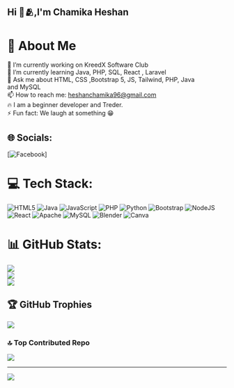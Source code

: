 ## Hi 👋🫂,I'm Chamika Heshan

# 💫 About Me


 🔭 I’m currently working on KreedX Software Club<br> 🌱 I’m currently learning Java, PHP, SQL, React , Laravel <br> 💬 Ask me about HTML, CSS ,Bootstrap 5, JS, Tailwind, PHP, Java<br>        and MySQL <br> 📫 How to reach me: heshanchamika96@gmail.com<br> 🔥  I am a beginner developer and Treder. <br> ⚡ Fun fact: We laugh at something 😁




## 🌐 Socials:
[![Facebook](https://img.shields.io/badge/Facebook-%231877F2.svg?logo=Facebook&logoColor=white)]

# 💻 Tech Stack:
![HTML5](https://img.shields.io/badge/html5-%23E34F26.svg?style=for-the-badge&logo=html5&logoColor=white) ![Java](https://img.shields.io/badge/java-%23ED8B00.svg?style=for-the-badge&logo=openjdk&logoColor=white) ![JavaScript](https://img.shields.io/badge/javascript-%23323330.svg?style=for-the-badge&logo=javascript&logoColor=%23F7DF1E) ![PHP](https://img.shields.io/badge/php-%23777BB4.svg?style=for-the-badge&logo=php&logoColor=white) ![Python](https://img.shields.io/badge/python-3670A0?style=for-the-badge&logo=python&logoColor=ffdd54) ![Bootstrap](https://img.shields.io/badge/bootstrap-%238511FA.svg?style=for-the-badge&logo=bootstrap&logoColor=white) ![NodeJS](https://img.shields.io/badge/node.js-6DA55F?style=for-the-badge&logo=node.js&logoColor=white) ![React](https://img.shields.io/badge/react-%2320232a.svg?style=for-the-badge&logo=react&logoColor=%2361DAFB) ![Apache](https://img.shields.io/badge/apache-%23D42029.svg?style=for-the-badge&logo=apache&logoColor=white) ![MySQL](https://img.shields.io/badge/mysql-4479A1.svg?style=for-the-badge&logo=mysql&logoColor=white) ![Blender](https://img.shields.io/badge/blender-%23F5792A.svg?style=for-the-badge&logo=blender&logoColor=white) ![Canva](https://img.shields.io/badge/Canva-%2300C4CC.svg?style=for-the-badge&logo=Canva&logoColor=white)
# 📊 GitHub Stats:
![](https://github-readme-stats.vercel.app/api?username=CHAMIKAHDev&theme=github_dark&hide_border=false&include_all_commits=true&count_private=true)<br/>
![](https://github-readme-streak-stats.herokuapp.com/?user=CHAMIKAHDev&theme=github_dark&hide_border=false)<br/>
![](https://github-readme-stats.vercel.app/api/top-langs/?username=CHAMIKAHDev&theme=github_dark&hide_border=false&include_all_commits=true&count_private=true&layout=compact)

## 🏆 GitHub Trophies
![](https://github-profile-trophy.vercel.app/?username=CHAMIKAHDev&theme=shadow_red&no-frame=false&no-bg=true&margin-w=4)

### 🔝 Top Contributed Repo
![](https://github-contributor-stats.vercel.app/api?username=CHAMIKAHDev&limit=5&theme=dark&combine_all_yearly_contributions=true)

---
[![](https://visitcount.itsvg.in/api?id=CHAMIKAHDev&icon=1&color=1)](https://visitcount.itsvg.in)

<!-- Proudly created with GPRM ( https://gprm.itsvg.in ) -->
